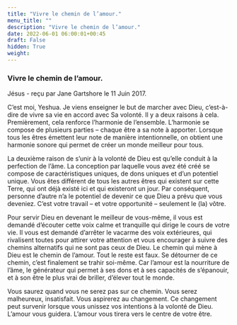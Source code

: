 ```yaml
---
title: "Vivre le chemin de l’amour."
menu_title: ""
description: "Vivre le chemin de l’amour."
date: 2022-06-01 06:00:01+00:45
draft: False
hidden: True
weight:
---
```

### Vivre le chemin de l’amour.

Jésus - reçu par Jane Gartshore le 11 Juin 2017.

C’est moi, Yeshua. Je viens enseigner le but de marcher avec Dieu, c’est-à-dire de vivre sa vie en accord avec Sa volonté. Il y a deux raisons à cela. Premièrement, cela renforce l’harmonie de l’ensemble. L’harmonie se compose de plusieurs parties – chaque être a sa note à apporter. Lorsque tous les êtres émettent leur note de manière intentionnelle, on obtient une harmonie sonore qui permet de créer un monde meilleur pour tous.

La deuxième raison de s’unir à la volonté de Dieu est qu’elle conduit à la perfection de l’âme. La conception par laquelle vous avez été créé se compose de caractéristiques uniques, de dons uniques et d’un potentiel unique. Vous êtes différent de tous les autres êtres qui existent sur cette Terre, qui ont déjà existé ici et qui existeront un jour. Par conséquent, personne d’autre n’a le potentiel de devenir ce que Dieu a prévu que vous deveniez. C’est votre travail – et votre opportunité – seulement le (la) vôtre.

Pour servir Dieu en devenant le meilleur de vous-même, il vous est demandé d’écouter cette voix calme et tranquille qui dirige le cours de votre vie. Il vous est demandé d’arrêter le vacarme des voix extérieures, qui rivalisent toutes pour attirer votre attention et vous encourager à suivre des chemins alternatifs qui ne sont pas ceux de Dieu. Le chemin qui mène à Dieu est le chemin de l’amour. Tout le reste est faux. Se détourner de ce chemin, c’est finalement se trahir soi-même. Car l’amour est la nourriture de l’âme, le générateur qui permet à ses dons et à ses capacités de s’épanouir, et à son être le plus vrai de briller, d’élever tout le monde.

Vous saurez quand vous ne serez pas sur ce chemin. Vous serez malheureux, insatisfait. Vous aspirerez au changement. Ce changement peut survenir lorsque vous unissez vos intentions à la volonté de Dieu. L’amour vous guidera. L’amour vous tirera vers le centre de votre être.
